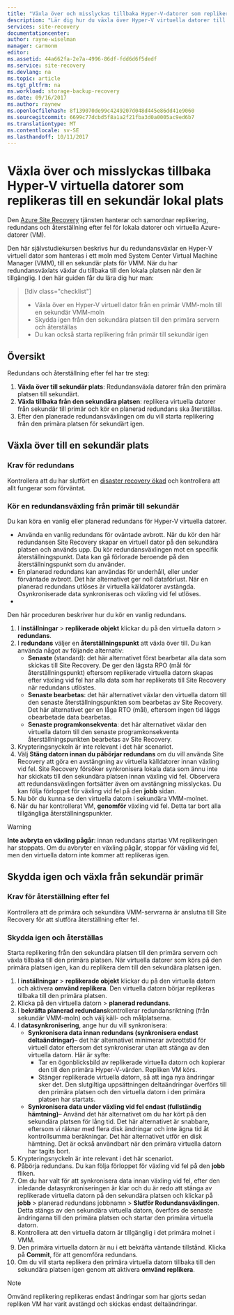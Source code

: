 ```yaml
---
title: "Växla över och misslyckas tillbaka Hyper-V-datorer som replikeras till ett sekundärt datacenter med Site Recovery | Microsoft Docs"
description: "Lär dig hur du växla över Hyper-V virtuella datorer till en sekundär lokal plats och växla tillbaka till primär plats med Azure Site Recovery"
services: site-recovery
documentationcenter: 
author: rayne-wiselman
manager: carmonm
editor: 
ms.assetid: 44a662fa-2e7a-4996-86df-fdd6d6f5dedf
ms.service: site-recovery
ms.devlang: na
ms.topic: article
ms.tgt_pltfrm: na
ms.workload: storage-backup-recovery
ms.date: 09/16/2017
ms.author: raynew
ms.openlocfilehash: 8f139070de99c4249207d048d445e86dd41e9060
ms.sourcegitcommit: 6699c77dcbd5f8a1a2f21fba3d0a0005ac9ed6b7
ms.translationtype: MT
ms.contentlocale: sv-SE
ms.lasthandoff: 10/11/2017
---
```

# <a name="fail-over-and-fail-back-hyper-v-vms-replicated-to-your-secondary-on-premises-site"></a>Växla över och misslyckas tillbaka Hyper-V virtuella datorer som replikeras till en sekundär lokal plats

Den [Azure Site Recovery](site-recovery-overview.md) tjänsten hanterar och samordnar replikering, redundans och återställning efter fel för lokala datorer och virtuella Azure-datorer (VM).

Den här självstudiekursen beskrivs hur du redundansväxlar en Hyper-V virtuell dator som hanteras i ett moln med System Center Virtual Machine Manager (VMM), till en sekundär plats för VMM. När du har redundansväxlats växlar du tillbaka till den lokala platsen när den är tillgänglig. I den här guiden får du lära dig hur man:

> [!div class="checklist"]
> * Växla över en Hyper-V virtuell dator från en primär VMM-moln till en sekundär VMM-moln
> * Skydda igen från den sekundära platsen till den primära servern och återställas
> * Du kan också starta replikering från primär till sekundär igen

## <a name="overview"></a>Översikt

Redundans och återställning efter fel har tre steg:

1. **Växla över till sekundär plats**: Redundansväxla datorer från den primära platsen till sekundärt.
2. **Växla tillbaka från den sekundära platsen**: replikera virtuella datorer från sekundär till primär och kör en planerad redundans ska återställas.
3. Efter den planerade redundansväxlingen om du vill starta replikering från den primära platsen för sekundärt igen.


## <a name="fail-over-to-a-secondary-site"></a>Växla över till en sekundär plats

### <a name="failover-prerequisites"></a>Krav för redundans

Kontrollera att du har slutfört en [disaster recovery ökad](tutorial-dr-drill-secondary.md) och kontrollera att allt fungerar som förväntat.


### <a name="run-a-failover-from-primary-to-secondary"></a>Kör en redundansväxling från primär till sekundär

Du kan köra en vanlig eller planerad redundans för Hyper-V virtuella datorer.

- Använda en vanlig redundans för oväntade avbrott. När du kör den här redundansen Site Recovery skapar en virtuell dator på den sekundära platsen och används upp. Du kör redundansväxlingen mot en specifik återställningspunkt. Data kan gå förlorade beroende på den återställningspunkt som du använder.
- En planerad redundans kan användas för underhåll, eller under förväntade avbrott. Det här alternativet ger noll dataförlust. När en planerad redundans utlöses är virtuella källdatorer avstängda. Osynkroniserade data synkroniseras och växling vid fel utlöses. 
- 
Den här proceduren beskriver hur du kör en vanlig redundans.


1. I **inställningar** > **replikerade objekt** klickar du på den virtuella datorn > **redundans**.
2. I **redundans** väljer en **återställningspunkt** att växla över till. Du kan använda något av följande alternativ:
    - **Senaste** (standard): det här alternativet först bearbetar alla data som skickas till Site Recovery. De ger den lägsta RPO (mål för återställningspunkt) eftersom replikerade virtuella datorn skapas efter växling vid fel har alla data som har replikerats till Site Recovery när redundans utlöstes.
    - **Senaste bearbetas**: det här alternativet växlar den virtuella datorn till den senaste återställningspunkten som bearbetas av Site Recovery. Det här alternativet ger en låga RTO (mål), eftersom ingen tid läggs obearbetade data bearbetas.
    - **Senaste programkonsekventa**: det här alternativet växlar den virtuella datorn till den senaste programkonsekventa återställningspunkten bearbetas av Site Recovery. 
3. Krypteringsnyckeln är inte relevant i det här scenariot.
4. Välj **Stäng datorn innan du påbörjar redundans** om du vill använda Site Recovery att göra en avstängning av virtuella källdatorer innan växling vid fel. Site Recovery försöker synkronisera lokala data som ännu inte har skickats till den sekundära platsen innan växling vid fel. Observera att redundansväxlingen fortsätter även om avstängning misslyckas. Du kan följa förloppet för växling vid fel på den **jobb** sidan.
5. Nu bör du kunna se den virtuella datorn i sekundära VMM-molnet.
6. När du har kontrollerat VM, **genomför** växling vid fel. Detta tar bort alla tillgängliga återställningspunkter.

> [!WARNING]
> **Inte avbryta en växling pågår**: innan redundans startas VM replikeringen har stoppats. Om du avbryter en växling pågår, stoppar för växling vid fel, men den virtuella datorn inte kommer att replikeras igen.  


## <a name="reprotect-and-fail-back-from-secondary-to-primary"></a>Skydda igen och växla från sekundär primär

### <a name="prerequisites-for-failback"></a>Krav för återställning efter fel

Kontrollera att de primära och sekundära VMM-servrarna är anslutna till Site Recovery för att slutföra återställning efter fel.


### <a name="reprotect-and-fail-back"></a>Skydda igen och återställas

Starta replikering från den sekundära platsen till den primära servern och växla tillbaka till den primära platsen. När virtuella datorer som körs på den primära platsen igen, kan du replikera dem till den sekundära platsen igen.  

1. I **inställningar** > **replikerade objekt** klickar du på den virtuella datorn och aktivera **omvänd replikera**. Den virtuella datorn börjar replikeras tillbaka till den primära platsen.
2. Klicka på den virtuella datorn > **planerad redundans**.
3. I **bekräfta planerad redundans**kontrollerar redundansriktning (från sekundär VMM-moln) och välj käll- och målplatserna. 
4. I **datasynkronisering**, ange hur du vill synkronisera:
    - **Synkronisera data innan redundans (synkronisera endast deltaändringar)**– det här alternativet minimerar avbrottstid för virtuell dator eftersom det synkroniserar utan att stänga av den virtuella datorn. Här är syfte:
        - Tar en ögonblicksbild av replikerade virtuella datorn och kopierar den till den primära Hyper-V-värden. Repliken VM körs.
        - Stänger replikerade virtuella datorn, så att inga nya ändringar sker det. Den slutgiltiga uppsättningen deltaändringar överförs till den primära platsen och den virtuella datorn i den primära platsen har startats.
    - **Synkronisera data under växling vid fel endast (fullständig hämtning)**– Använd det här alternativet om du har kört på den sekundära platsen för lång tid. Det här alternativet är snabbare, eftersom vi räknar med flera disk ändringar och inte ägna tid åt kontrollsumma beräkningar. Det här alternativet utför en disk hämtning. Det är också användbart när den primära virtuella datorn har tagits bort.
5. Krypteringsnyckeln är inte relevant i det här scenariot.
6. Påbörja redundans. Du kan följa förloppet för växling vid fel på den **jobb** fliken.
7. Om du har valt för att synkronisera data innan växling vid fel, efter den inledande datasynkroniseringen är klar och du är redo att stänga av replikerade virtuella datorn på den sekundära platsen och klickar på **jobb** > planerad redundans jobbnamn >  **Slutför Redundansväxlingen**. Detta stängs av den sekundära virtuella datorn, överförs de senaste ändringarna till den primära platsen och startar den primära virtuella datorn.
8. Kontrollera att den virtuella datorn är tillgänglig i det primära molnet i VMM.
9. Den primära virtuella datorn är nu i ett bekräfta väntande tillstånd. Klicka på **Commit**, för att genomföra redundans.
10. Om du vill starta replikera den primära virtuella datorn tillbaka till den sekundära platsen igen genom att aktivera **omvänd replikera**.


> [!NOTE]
> Omvänd replikering replikeras endast ändringar som har gjorts sedan repliken VM har varit avstängd och skickas endast deltaändringar.

